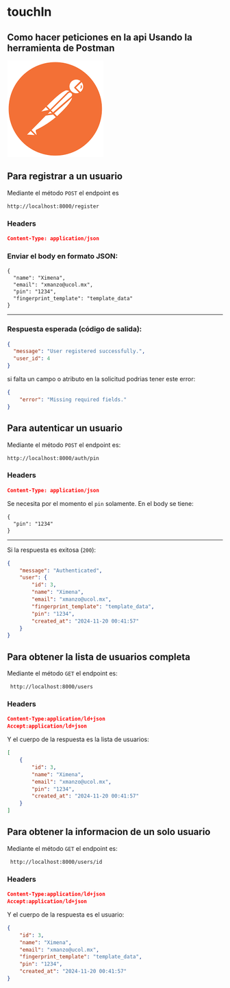 # touchIn
## Como hacer peticiones en la api Usando la herramienta de Postman
![postman](/public/images/postman.png)


## Para registrar a un usuario

Mediante el método `POST` el endpoint es 
<pre><code>http://localhost:8000/register </code></pre>
### Headers
```json
Content-Type: application/json
```
### Enviar el body en formato JSON:

<pre><code>{
  "name": "Ximena",
  "email": "xmanzo@ucol.mx",
  "pin": "1234",
  "fingerprint_template": "template_data"
}</code></pre>

---
### Respuesta esperada (código de salida):

```json
{
  "message": "User registered successfully.",
  "user_id": 4
}
```

si falta un campo o atributo en la solicitud podrias tener este error:
```json
{
    "error": "Missing required fields."
}
```


## Para autenticar un usuario

Mediante el método `POST` el endpoint es:
<pre><code>http://localhost:8000/auth/pin</code></pre>
### Headers
```json
Content-Type: application/json
```
Se necesita por el momento el `pin` solamente. En el body se tiene:

<pre><code>{
  "pin": "1234"
}</code></pre>

---

Si la respuesta es exitosa (`200`):

```json
{
    "message": "Authenticated",
    "user": {
        "id": 3,
        "name": "Ximena",
        "email": "xmanzo@ucol.mx",
        "fingerprint_template": "template_data",
        "pin": "1234",
        "created_at": "2024-11-20 00:41:57"
    }
}
```




## Para obtener la lista de usuarios completa
Mediante el método `GET` el endpoint es:
<pre><code> http://localhost:8000/users </pre></code>
### Headers
```json
Content-Type:application/ld+json
Accept:application/ld+json
```
Y el cuerpo de la respuesta es la lista de usuarios:

```json
[
    {
        "id": 3,
        "name": "Ximena",
        "email": "xmanzo@ucol.mx",
        "pin": "1234",
        "created_at": "2024-11-20 00:41:57"
    }
]
```


## Para obtener la informacion de un solo usuario

Mediante el método `GET` el endpoint es:
<pre><code> http://localhost:8000/users/id </pre></code>
### Headers
```json
Content-Type:application/ld+json
Accept:application/ld+json
```
Y el cuerpo de la respuesta es el usuario:
```json
{
    "id": 3,
    "name": "Ximena",
    "email": "xmanzo@ucol.mx",
    "fingerprint_template": "template_data",
    "pin": "1234",
    "created_at": "2024-11-20 00:41:57"
}
```